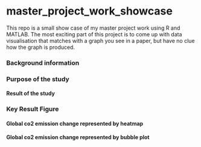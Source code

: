 # master_project_work_showcase
 This repo is a small show case of my master project work using R and MATLAB. The most exciting part of this project is to come up with data visualisation that matches with a graph you see in a paper, but have no clue how the graph is produced. 


### Background information

### Purpose of the study

#### Result of the study 

### Key Result Figure
#### Global co2 emission change represented by heatmap

#### Global co2 emission change represented by bubble plot